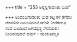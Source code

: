 +++
title = "253 ಅನ್ದನ್ದಿಗಾದನಿತು ಬುಡ"

+++
ಅಂದಂದಿಗಾದನಿತು ಬುಡ ಕಟ್ಟಿ ಕಳೆ ತೆಗೆದು।  
ಚೆಂದಳಿರು ದಿನದಿನಮುಮೊಗೆಯೆ ನೀರೆರೆದು॥  
ಸಂದ ಬಲದಿಂದ ಜಗದಶ್ವತ್ಥ ಸೇವೆಯಲಿ।  
ನಿಂದಿರುವುದಲೆ ಧರ್ಮ - ಮಂಕುತಿಮ್ಮ॥  
